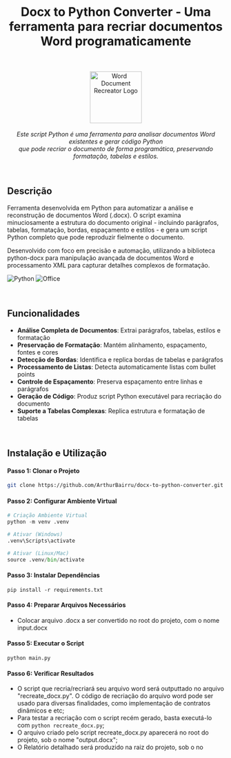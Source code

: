 <h1 align="center">Docx to Python Converter - Uma ferramenta para recriar documentos Word programaticamente</h1> <p align="center"><br><br></b> <img src="https://upload.wikimedia.org/wikipedia/commons/c/c3/Python-logo-notext.svg" alt="Word Document Recreator Logo" width="120px" height="120px"/> <br><br> <i>Este script Python é uma ferramenta para analisar documentos Word existentes e gerar código Python <br>que pode recriar o documento de forma programática, preservando formatação, tabelas e estilos.</i> </p><p align="center"> </p>

<br>

## Descrição

Ferramenta desenvolvida em Python para automatizar a análise e reconstrução de documentos Word (.docx). O script examina minuciosamente a estrutura do documento original - incluindo parágrafos, tabelas, formatação, bordas, espaçamento e estilos - e gera um script Python completo que pode reproduzir fielmente o documento.

Desenvolvido com foco em precisão e automação, utilizando a biblioteca python-docx para manipulação avançada de documentos Word e processamento XML para capturar detalhes complexos de formatação.

![Python](https://img.shields.io/badge/python-3670A0?style=for-the-badge&logo=python&logoColor=ffdd54)
![Office](https://img.shields.io/badge/Microsoft_Word-2B579A?style=for-the-badge&logo=microsoft-word&logoColor=white)

<br>

## Funcionalidades

- **Análise Completa de Documentos**: Extrai parágrafos, tabelas, estilos e formatação
- **Preservação de Formatação**: Mantém alinhamento, espaçamento, fontes e cores
- **Detecção de Bordas**: Identifica e replica bordas de tabelas e parágrafos
- **Processamento de Listas**: Detecta automaticamente listas com bullet points
- **Controle de Espaçamento**: Preserva espaçamento entre linhas e parágrafos
- **Geração de Código**: Produz script Python executável para recriação do documento
- **Suporte a Tabelas Complexas**: Replica estrutura e formatação de tabelas

<br>

## Instalação e Utilização

#### Passo 1: Clonar o Projeto

```bash
git clone https://github.com/ArthurBairru/docx-to-python-converter.git
```

#### Passo 2: Configurar Ambiente Virtual

```python
# Criação Ambiente Virtual
python -m venv .venv

# Ativar (Windows)
.venv\Scripts\activate

# Ativar (Linux/Mac)
source .venv/bin/activate
```

#### Passo 3: Instalar Dependências

```
pip install -r requirements.txt
```

#### Passo 4: Preparar Arquivos Necessários

- Colocar arquivo .docx a ser convertido no root do projeto, com o nome input.docx


#### Passo 5: Executar o Script

```
python main.py
```

#### Passo 6: Verificar Resultados

- O script que recria/recriará seu arquivo word será outputtado no arquivo "recreate_docx.py". O código de recriação do arquivo word pode ser usado para diversas finalidades, como implementação de contratos dinâmicos e etc;
- Para testar a recriação com o script recém gerado, basta executá-lo com `python recreate_docx.py`;
- O arquivo criado pelo script recreate_docx.py aparecerá no root do projeto, sob o nome "output.docx";
- O Relatório detalhado será produzido na raiz do projeto, sob o no
